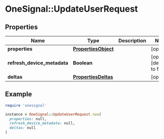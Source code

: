 # OneSignal::UpdateUserRequest

## Properties

| Name | Type | Description | Notes |
| ---- | ---- | ----------- | ----- |
| **properties** | [**PropertiesObject**](PropertiesObject.md) |  | [optional] |
| **refresh_device_metadata** | **Boolean** |  | [optional][default to false] |
| **deltas** | [**PropertiesDeltas**](PropertiesDeltas.md) |  | [optional] |

## Example

```ruby
require 'onesignal'

instance = OneSignal::UpdateUserRequest.new(
  properties: null,
  refresh_device_metadata: null,
  deltas: null
)
```

